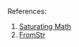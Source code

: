 References:
1. [Saturating Math](https://github.com/rust-lang/rust/pull/8323/files)
2. [FromStr](https://github.com/rust-lang/rust/pull/8336/files)
